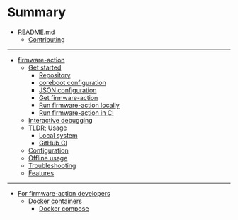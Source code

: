 <!-- markdownlint-disable MD042 -->
# Summary

- [README.md](README.md)
    - [Contributing](CONTRIBUTING.md)

---

- [firmware-action]()
    - [Get started](firmware-action/get_started/get_started.md)
        - [Repository](firmware-action/get_started/01_repo.md)
        - [coreboot configuration](firmware-action/get_started/02_coreboot_config.md)
        - [JSON configuration](firmware-action/get_started/03_json_config.md)
        - [Get firmware-action](firmware-action/get_started/04_get_firmware_action.md)
        - [Run firmware-action locally](firmware-action/get_started/05_run_firmware_action.md)
        - [Run firmware-action in CI](firmware-action/get_started/06_run_in_ci.md)
    - [Interactive debugging](firmware-action/interactive.md)
    - [TLDR; Usage](firmware-action/usage.md)
        - [Local system](firmware-action/usage_local.md)
        - [GitHub CI](firmware-action/usage_github.md)
    - [Configuration](firmware-action/config.md)
    - [Offline usage](firmware-action/offline_usage.md)
    - [Troubleshooting](firmware-action/troubleshooting.md)
    - [Features](firmware-action/features.md)

---

- [For firmware-action developers]()
    - [Docker containers](docker/docker.md)
        - [Docker compose](docker/docker-compose.md)

